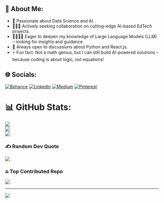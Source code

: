 <div>
  <h2>💫 About Me:</h2>
  <ul>
    <li>🔭 Passionate about Data Science and AI.</li>
    <li>🧑‍🤝‍🧑 Actively seeking collaboration on cutting-edge AI-based EdTech projects.</li>
    <li>🫱🏼‍🫲🏼 Eager to deepen my knowledge of Large Language Models (LLM) – looking for insights and guidance.</li>
    <li>💭 Always open to discussions about Python and React.js.</li>
    <li>⚡ Fun fact: Not a math genius, but I can still build AI-powered solutions – because coding is about logic, not equations!</li>
  </ul>
</div>



## 🌐 Socials:
[![Behance](https://img.shields.io/badge/Behance-1769ff?logo=behance&logoColor=white)](https://behance.net/https://www.behance.net/Sifat_Ali) [![LinkedIn](https://img.shields.io/badge/LinkedIn-%230077B5.svg?logo=linkedin&logoColor=white)](https://linkedin.com/in/https://www.linkedin.com/in/sifat-ali/) [![Medium](https://img.shields.io/badge/Medium-12100E?logo=medium&logoColor=white)](https://medium.com/@https://medium.com/@sifatali008) [![Pinterest](https://img.shields.io/badge/Pinterest-%23E60023.svg?logo=Pinterest&logoColor=white)](https://pinterest.com/https://www.pinterest.com/alisifat061/) 


# 📊 GitHub Stats:
![](https://github-readme-stats.vercel.app/api?username=SifatAli008&theme=dark&hide_border=false&include_all_commits=true&count_private=true)<br/>
![](https://github-readme-streak-stats.herokuapp.com/?user=SifatAli008&theme=dark&hide_border=false)<br/>
![](https://github-readme-stats.vercel.app/api/top-langs/?username=SifatAli008&theme=dark&hide_border=false&include_all_commits=true&count_private=true&layout=compact)


### ✍️ Random Dev Quote
![](https://quotes-github-readme.vercel.app/api?type=horizontal&theme=radical)

### 🔝 Top Contributed Repo
![](https://github-contributor-stats.vercel.app/api?username=SifatAli008&limit=5&theme=dark&combine_all_yearly_contributions=true)

---
[![](https://visitcount.itsvg.in/api?id=SifatAli008&label=Profile%20Views&color=0&icon=8&pretty=true)](https://visitcount.itsvg.in)

<!-- Proudly created with GPRM ( https://gprm.itsvg.in ) -->
